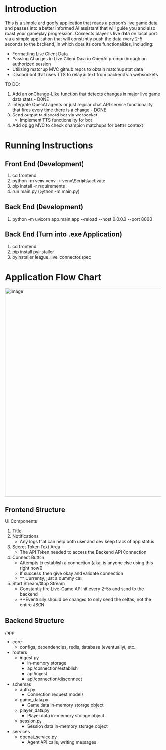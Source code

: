 # Introduction
This is a simple and goofy application that reads a person's live game data and passes into a better informed AI assistant that will guide you and also roast your gameplay progression. Connects player's live data on local port via a simple application that will constantly push the data every 2-5 seconds to the backend, in which does its core functionalities, including:
- Formatting Live Client Data
- Passing Changes in Live Client Data to OpenAI prompt through an authorized session
- Utilizing matchup MVC github repos to obtain matchup stat data
- Discord bot that uses TTS to relay ai text from backend via websockets

TO DO:
1. Add an onChange-Like function that detects changes in major live game data stats - DONE
2. Integrate OpenAI agents or just regular chat API service functionality that fires every time there is a change - DONE
3. Send output to discord bot via websocket
    - Implement TTS functionality for bot
4. Add op.gg MVC to check champion matchups for better context


# Running Instructions

## Front End (Development)
1. cd frontend
2. python -m venv venv -> venv\Scripts\activate
3. pip install -r requirements
4. run main.py (python -m main.py)

## Back End (Development)
1. python -m uvicorn app.main:app --reload --host 0.0.0.0 --port 8000

## Back End (Turn into .exe Application)
1. cd frontend
2. pip install pyinstaller
3. pyinstaller league_live_connector.spec

# Application Flow Chart
<img width="1485" height="673" alt="image" src="https://github.com/user-attachments/assets/bd09e891-8caf-4339-9a0f-6e066e282da1" />

## Frontend Structure
UI Components
1. Title
2. Notifications
    - Any logs that can help both user and dev keep track of app status
3. Secret Token Text Area
    - The API Token needed to access the Backend API Connection
4. Connect Button
    - Attempts to establish a connection (aka, is anyone else using this right now?)
    - If success, then give okay and validate connection
    - ** Currently, just a dummy call
5. Start Stream/Stop Stream
    - Constantly fire Live-Game API hit every 2-5s and send to the backend
    - **Eventually should be changed to only send the deltas, not the entire JSON
  

## Backend Structure
/app
- core
    - configs, dependencies, redis, database (eventually), etc.
- routers
    - ingest.py
        - in-memory storage
        - api/connection/establish
        - api/ingest
        - api/connection/disconnect
- schemas
    - auth.py
        - Connection request models
    - game_data.py
        - Game data in-memory storage object
    - player_data.py
        - Player data in-memory storage object
    - session.py
        - Session data in-memory storage object
- services
    - openai_service.py
        - Agent API calls, writing messages
    

